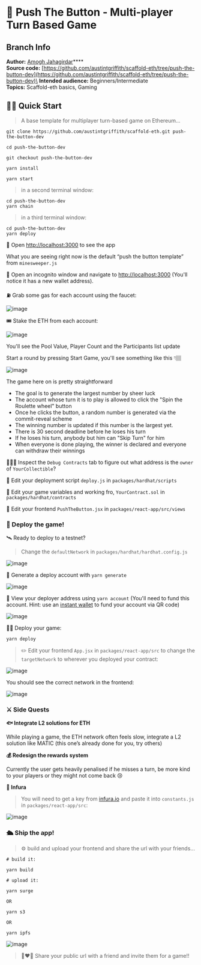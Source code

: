 # 🎲 Push The Button - Multi-player Turn Based Game

## Branch Info

**Author:** [Amogh Jahagirdar](https://github.com/0xamogh)****\
**Source code:** [https://github.com/austintgriffith/scaffold-eth/tree/push-the-button-dev](https://github.com/austintgriffith/scaffold-eth/tree/push-the-button-dev)\
**Intended audience:** Beginners/Intermediate\
**Topics:** Scaffold-eth basics, Gaming

## 🏃‍♀️ Quick Start

> A base template for multiplayer turn-based game on Ethereum...

```
git clone https://github.com/austintgriffith/scaffold-eth.git push-the-button-dev

cd push-the-button-dev

git checkout push-the-button-dev
```

```
yarn install
```

```
yarn start
```

> in a second terminal window:

```
cd push-the-button-dev
yarn chain
```

> in a third terminal window:

```
cd push-the-button-dev
yarn deploy
```

📱 Open [http://localhost:3000](http://localhost:3000/) to see the app

What you are seeing right now is the default “push the button template” from `minesweeper.js`

👛 Open an incognito window and navigate to [http://localhost:3000](http://localhost:3000/) (You'll notice it has a new wallet address).

⛽️ Grab some gas for each account using the faucet:

![image](https://user-images.githubusercontent.com/31567169/110157380-87012b80-7e01-11eb-88a3-4d6652368c87.png)

🎟 Stake the ETH from each account:

![image](https://user-images.githubusercontent.com/31567169/110157434-98e2ce80-7e01-11eb-8b42-b37af72b7766.png)

You'll see the Pool Value, Player Count and the Participants list update

Start a round by pressing Start Game, you'll see something like this 👇🏽

![image](https://user-images.githubusercontent.com/31567169/110158029-52da3a80-7e02-11eb-9132-8108d5f5998f.png)

The game here on is pretty straightforward

* The goal is to generate the largest number by sheer luck
* The account whose turn it is to play is allowed to click the "Spin the Roulette wheel" button
* Once he clicks the button, a random number is generated via the commit-reveal scheme
* The winning number is updated if this number is the largest yet.
* There is 30 second deadline before he loses his turn
* If he loses his turn, anybody but him can "Skip Turn" for him
* When everyone is done playing, the winner is declared and everyone can withdraw their winnings

🕵🏻‍♂️ Inspect the `Debug Contracts` tab to figure out what address is the `owner` of `YourCollectible`?

💼 Edit your deployment script `deploy.js` in `packages/hardhat/scripts`

🔏 Edit your game variables and working fro, `YourContract.sol` in `packages/hardhat/contracts`

📝 Edit your frontend `PushTheButton.jsx` in `packages/react-app/src/views`

### 📡 Deploy the game!

🛰 Ready to deploy to a testnet?

> Change the `defaultNetwork` in `packages/hardhat/hardhat.config.js`

![image](https://user-images.githubusercontent.com/2653167/109538427-4d38c980-7a7d-11eb-878b-b59b6d316014.png)

🔐 Generate a deploy account with `yarn generate`

![image](https://user-images.githubusercontent.com/2653167/109537873-a2c0a680-7a7c-11eb-95de-729dbf3399a3.png)

👛 View your deployer address using `yarn account` (You'll need to fund this account. Hint: use an [instant wallet](https://instantwallet.io/) to fund your account via QR code)

![image](https://user-images.githubusercontent.com/2653167/109537339-ff6f9180-7a7b-11eb-85b0-46cd72311d12.png)

👨‍🎤 Deploy your game:

```
yarn deploy
```

> ✏️ Edit your frontend `App.jsx` in `packages/react-app/src` to change the `targetNetwork` to wherever you deployed your contract:

![image](https://user-images.githubusercontent.com/2653167/109539175-3e9ee200-7a7e-11eb-8d26-3b107a276461.png)

You should see the correct network in the frontend:

![image](https://user-images.githubusercontent.com/2653167/109539305-655d1880-7a7e-11eb-9385-c169645dc2b5.png)

### ⚔️ Side Quests

**🐟 Integrate L2 solutions for ETH**

While playing a game, the ETH network often feels slow, integrate a L2 solution like MATIC (this one’s already done for you, try others)

**💰 Redesign the rewards system**

Currently the user gets heavily penalised if he misses a turn, be more kind to your players or they might not come back 😢

**🔶 Infura**

> You will need to get a key from [infura.io](https://infura.io/) and paste it into `constants.js` in `packages/react-app/src`:

![image](https://user-images.githubusercontent.com/2653167/109541146-b5d57580-7a80-11eb-9f9e-04ea33f5f45a.png)

### 🛳 Ship the app!

> ⚙️ build and upload your frontend and share the url with your friends...

```
# build it:

yarn build

# upload it:

yarn surge

OR

yarn s3

OR

yarn ipfs
```

![image](https://user-images.githubusercontent.com/2653167/109540985-7575f780-7a80-11eb-9ebd-39079cc2eb55.png)

> 👩‍❤️‍👨 Share your public url with a friend and invite them for a game!!
